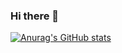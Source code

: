 ### Hi there 👋

[![Anurag's GitHub stats](https://github-readme-stats.vercel.app/api?username=takeuchi-shogo)](https://github.com/anuraghazra/github-readme-stats)

<!--
**takeuchi-shogo/takeuchi-shogo** is a ✨ _special_ ✨ repository because its `README.md` (this file) appears on your GitHub profile.

Here are some ideas to get you started:

- 🔭 I’m currently working on ...
- 🌱 I’m currently learning ...
- 👯 I’m looking to collaborate on ...
- 🤔 I’m looking for help with ...
- 💬 Ask me about ...
- 📫 How to reach me: ...
- 😄 Pronouns: ...
- ⚡ Fun fact: ...
-->
